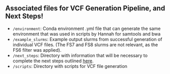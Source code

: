 ## Associated files for VCF Generation Pipeline, and Next Steps!
* `/environment`: Conda environment .yml file that can generate the same environment that was used in scripts by Hannah for samtools and bwa
* `/example_slurms`: Example output slurms from successful generation of individual VCF files. (The FS7 and FS8 slurms are not relevant, as the FS6 filter was applied).
* `/next_steps`: Directory with information that will be necessary to complete the next steps outlined [here](https://github.com/hkania/Cheiro_analyses_2024/wiki/Next-Steps).
* `/scripts`: Directory with scripts for VCF file generation
